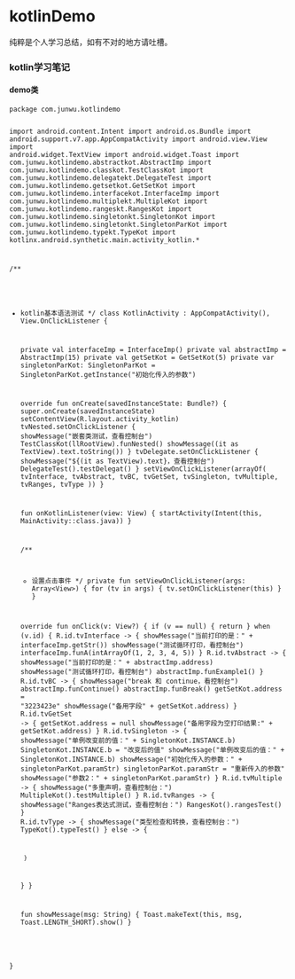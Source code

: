 <div class="span6 preview" style="max-height: 647px; min-height: 647px;"><h1 class="title mousetrap">kotlinDemo</h1><div class="content mousetrap"><p>纯粹是个人学习总结，如有不对的地方请吐槽。</p>
<h3>kotlin学习笔记</h3>
<h4>demo类</h4>
<pre class="hljs undefined"><code>package com.junwu.kotlindemo

import android.content.Intent
import android.os.Bundle
import android.support.v7.app.AppCompatActivity
import android.view.View
import android.widget.TextView
import android.widget.Toast
import com.junwu.kotlindemo.abstractkot.AbstractImp
import com.junwu.kotlindemo.classkot.TestClassKot
import com.junwu.kotlindemo.delegatekt.DelegateTest
import com.junwu.kotlindemo.getsetkot.GetSetKot
import com.junwu.kotlindemo.interfacekot.InterfaceImp
import com.junwu.kotlindemo.multiplekt.MultipleKot
import com.junwu.kotlindemo.rangeskt.RangesKot
import com.junwu.kotlindemo.singletonkt.SingletonKot
import com.junwu.kotlindemo.singletonkt.SingletonParKot
import com.junwu.kotlindemo.typekt.TypeKot
import kotlinx.android.synthetic.main.activity_kotlin.*

/**
 * kotlin基本语法测试
 */
class KotlinActivity : AppCompatActivity(), View.OnClickListener {

    private val interfaceImp = InterfaceImp()
    private val abstractImp = AbstractImp(15)
    private val getSetKot = GetSetKot(5)
    private var singletonParKot: SingletonParKot = SingletonParKot.getInstance("初始化传入的参数")

    override fun onCreate(savedInstanceState: Bundle?) {
    super.onCreate(savedInstanceState)
    setContentView(R.layout.activity_kotlin)
    tvNested.setOnClickListener {
        showMessage("嵌套类测试，查看控制台")
        TestClassKot(llRootView).funNested()
        showMessage((it as TextView).text.toString())
    }
    tvDelegate.setOnClickListener {
        showMessage("${(it as TextView).text}，查看控制台")
        DelegateTest().testDelegat()
    }
    setViewOnClickListener(arrayOf(
        tvInterface, tvAbstract,
        tvBC, tvGetSet, tvSingleton,
        tvMultiple, tvRanges, tvType
    ))
    }

    fun onKotlinListener(view: View) {
    startActivity(Intent(this, MainActivity::class.java))
    }

    /**
     * 设置点击事件
     */
    private fun setViewOnClickListener(args: Array&lt;View&gt;) {
    for (tv in args) {
        tv.setOnClickListener(this)
    }
    }

    override fun onClick(v: View?) {
    if (v == null) {
        return
    }
    when (v.id) {
        R.id.tvInterface -&gt; {
        showMessage("当前打印的是：" + interfaceImp.getStr())
        showMessage("测试循环打印，看控制台")
        interfaceImp.funA(intArrayOf(1, 2, 3, 4, 5))
        }
        R.id.tvAbstract -&gt; {
        showMessage("当前打印的是：" + abstractImp.address)
        showMessage("测试循环打印，看控制台")
        abstractImp.funExample1()
        }
        R.id.tvBC -&gt; {
        showMessage("break 和 continue，看控制台")
        abstractImp.funContinue()
        abstractImp.funBreak()
        getSetKot.address = "3223423e"
        showMessage("备用字段" + getSetKot.address)
        }
        R.id.tvGetSet -&gt; {
        getSetKot.address = null
        showMessage("备用字段为空打印结果:" + getSetKot.address)
        }
        R.id.tvSingleton -&gt; {
        showMessage("单例改变前的值：" + SingletonKot.INSTANCE.b)
        SingletonKot.INSTANCE.b = "改变后的值"
        showMessage("单例改变后的值：" + SingletonKot.INSTANCE.b)
        showMessage("初始化传入的参数：" + singletonParKot.paramStr)
        singletonParKot.paramStr = "重新传入的参数"
        showMessage("参数2：" + singletonParKot.paramStr)
        }
        R.id.tvMultiple -&gt; {
        showMessage("多重声明，查看控制台：")
        MultipleKot().testMultiple()
        }
        R.id.tvRanges -&gt; {
        showMessage("Ranges表达式测试，查看控制台：")
        RangesKot().rangesTest()
        }
        R.id.tvType -&gt; {
        showMessage("类型检查和转换，查看控制台：")
        TypeKot().typeTest()
        }
        else -&gt; {

        }
    }
    }

    fun showMessage(msg: String) {
    Toast.makeText(this, msg, Toast.LENGTH_SHORT).show()
    }

}
</code></pre>
</div></div>

